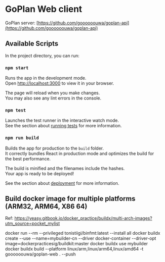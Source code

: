 # GoPlan Web client

GoPlan server: [https://github.com/goooooouwa/goplan-api](https://github.com/goooooouwa/goplan-api)

## Available Scripts

In the project directory, you can run:

### `npm start`

Runs the app in the development mode.\
Open [http://localhost:3000](http://localhost:3000) to view it in your browser.

The page will reload when you make changes.\
You may also see any lint errors in the console.

### `npm test`

Launches the test runner in the interactive watch mode.\
See the section about [running tests](https://facebook.github.io/create-react-app/docs/running-tests) for more information.

### `npm run build`

Builds the app for production to the `build` folder.\
It correctly bundles React in production mode and optimizes the build for the best performance.

The build is minified and the filenames include the hashes.\
Your app is ready to be deployed!

See the section about [deployment](https://facebook.github.io/create-react-app/docs/deployment) for more information.

## Build docker image for multiple platforms (ARM32, ARM64, X86 64)

Ref: https://yeasy.gitbook.io/docker_practice/buildx/multi-arch-images?utm_source=pocket_mylist

docker run --rm --privileged tonistiigi/binfmt:latest --install all
docker buildx create --use --name=mybuilder-cn --driver docker-container --driver-opt image=dockerpracticesig/buildkit:master
docker buildx use mybuilder
docker buildx build --platform linux/arm,linux/arm64,linux/amd64 -t goooooouwa/goplan-web . --push
